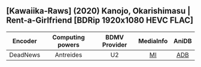 ## [Kawaiika-Raws] (2020) Kanojo, Okarishimasu | Rent-a-Girlfriend [BDRip 1920x1080 HEVC FLAC]

| Encoder  | Computing powers | BDMV Provider | MediaInfo | AniDB |
| :------: | :--------------: | :-----------: | :-------: | :---: |
| DeadNews |    Antreides     |      U2       |   [MI]    | [ADB] |

[adb]: https://anidb.net/anime/15299
[mi]: https://bin.disroot.org/?fcfe79a19274f6ea#3tJCg8rhTCEHwEvkeEewBgqa18XKofaAE4GfH43ADPdY
